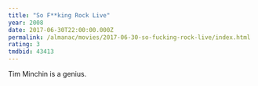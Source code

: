 ```yaml
---
title: "So F**king Rock Live"
year: 2008
date: 2017-06-30T22:00:00.000Z
permalink: /almanac/movies/2017-06-30-so-fucking-rock-live/index.html
rating: 3
tmdbid: 43413
---
```


Tim Minchin is a genius.